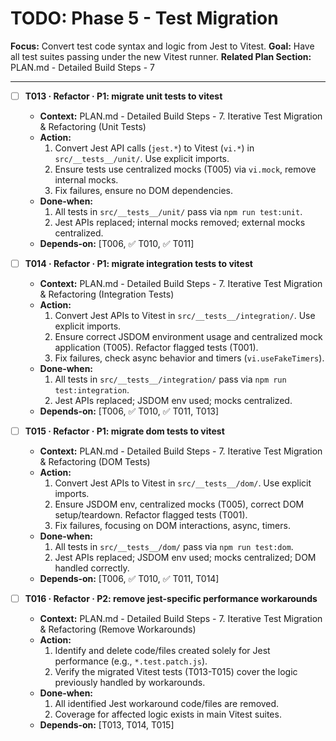 # TODO: Phase 5 - Test Migration

**Focus:** Convert test code syntax and logic from Jest to Vitest.
**Goal:** Have all test suites passing under the new Vitest runner.
**Related Plan Section:** PLAN.md - Detailed Build Steps - 7

---

- [ ] **T013 · Refactor · P1: migrate unit tests to vitest**

  - **Context:** PLAN.md - Detailed Build Steps - 7. Iterative Test Migration & Refactoring (Unit Tests)
  - **Action:**
    1. Convert Jest API calls (`jest.*`) to Vitest (`vi.*`) in `src/__tests__/unit/`. Use explicit imports.
    2. Ensure tests use centralized mocks (T005) via `vi.mock`, remove internal mocks.
    3. Fix failures, ensure no DOM dependencies.
  - **Done‑when:**
    1. All tests in `src/__tests__/unit/` pass via `npm run test:unit`.
    2. Jest APIs replaced; internal mocks removed; external mocks centralized.
  - **Depends‑on:** [T006, ✅ T010, ✅ T011]

- [ ] **T014 · Refactor · P1: migrate integration tests to vitest**

  - **Context:** PLAN.md - Detailed Build Steps - 7. Iterative Test Migration & Refactoring (Integration Tests)
  - **Action:**
    1. Convert Jest APIs to Vitest in `src/__tests__/integration/`. Use explicit imports.
    2. Ensure correct JSDOM environment usage and centralized mock application (T005). Refactor flagged tests (T001).
    3. Fix failures, check async behavior and timers (`vi.useFakeTimers`).
  - **Done‑when:**
    1. All tests in `src/__tests__/integration/` pass via `npm run test:integration`.
    2. Jest APIs replaced; JSDOM env used; mocks centralized.
  - **Depends‑on:** [T006, ✅ T010, ✅ T011, T013]

- [ ] **T015 · Refactor · P1: migrate dom tests to vitest**

  - **Context:** PLAN.md - Detailed Build Steps - 7. Iterative Test Migration & Refactoring (DOM Tests)
  - **Action:**
    1. Convert Jest APIs to Vitest in `src/__tests__/dom/`. Use explicit imports.
    2. Ensure JSDOM env, centralized mocks (T005), correct DOM setup/teardown. Refactor flagged tests (T001).
    3. Fix failures, focusing on DOM interactions, async, timers.
  - **Done‑when:**
    1. All tests in `src/__tests__/dom/` pass via `npm run test:dom`.
    2. Jest APIs replaced; JSDOM env used; mocks centralized; DOM handled correctly.
  - **Depends‑on:** [T006, ✅ T010, ✅ T011, T014]

- [ ] **T016 · Refactor · P2: remove jest-specific performance workarounds**
  - **Context:** PLAN.md - Detailed Build Steps - 7. Iterative Test Migration & Refactoring (Remove Workarounds)
  - **Action:**
    1. Identify and delete code/files created solely for Jest performance (e.g., `*.test.patch.js`).
    2. Verify the migrated Vitest tests (T013-T015) cover the logic previously handled by workarounds.
  - **Done‑when:**
    1. All identified Jest workaround code/files are removed.
    2. Coverage for affected logic exists in main Vitest suites.
  - **Depends‑on:** [T013, T014, T015]
